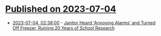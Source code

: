 # [Published on 2023-07-04](index.md)

* [2023-07-04, 02:38:00](https://soylentnews.org/article.pl?sid=23/07/03/0318228&from=rss) - [Janitor Heard 'Annoying Alarms' and Turned Off Freezer, Ruining 20 Years of School Research](https://soylentnews.org/article.pl?sid=23/07/03/0318228&from=rss)

